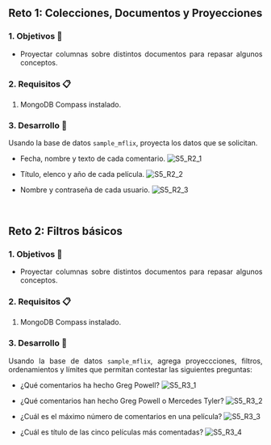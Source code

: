## Reto 1: Colecciones, Documentos y Proyecciones

<div style="text-align: justify;">

### 1. Objetivos :dart:

- Proyectar columnas sobre distintos documentos para repasar algunos conceptos.

### 2. Requisitos :clipboard:

1. MongoDB Compass instalado.

### 3. Desarrollo :rocket:

Usando la base de datos `sample_mflix`, proyecta los datos que se solicitan.

- Fecha, nombre y texto de cada comentario.
  ![S5_R2_1](https://user-images.githubusercontent.com/35963381/120860692-61adc600-c586-11eb-8b23-4fa8d479bbc8.PNG)

- Título, elenco y año de cada película.
  ![S5_R2_2](https://user-images.githubusercontent.com/35963381/120860716-6bcfc480-c586-11eb-9f89-1851605b8eff.PNG)

- Nombre y contraseña de cada usuario.
![S5_R2_3](https://user-images.githubusercontent.com/35963381/120860723-6e321e80-c586-11eb-8065-9b0f880b0c24.PNG)

<br/>
  
 </div>

  ## Reto 2: Filtros básicos

<div style="text-align: justify;">

### 1. Objetivos :dart:

- Proyectar columnas sobre distintos documentos para repasar algunos conceptos.

### 2. Requisitos :clipboard:

1. MongoDB Compass instalado.

### 3. Desarrollo :rocket:

Usando la base de datos `sample_mflix`, agrega proyeccciones, filtros, ordenamientos y límites que permitan contestar las siguientes preguntas:

- ¿Qué comentarios ha hecho Greg Powell?
    ![S5_R3_1](https://user-images.githubusercontent.com/35963381/120860884-ab96ac00-c586-11eb-8012-963d2861295e.PNG)

- ¿Qué comentarios han hecho Greg Powell o Mercedes Tyler?
![S5_R3_2](https://user-images.githubusercontent.com/35963381/120860892-b05b6000-c586-11eb-90fb-9e0b1c19e0d6.PNG)
  
- ¿Cuál es el máximo número de comentarios en una película?
![S5_R3_3](https://user-images.githubusercontent.com/35963381/120860907-b6e9d780-c586-11eb-9ede-75a774968bc6.PNG)
  
- ¿Cuál es título de las cinco películas más comentadas?
![S5_R3_4](https://user-images.githubusercontent.com/35963381/120860911-b9e4c800-c586-11eb-8a62-64a3e8bbbaed.PNG)


<br/>
</div>
